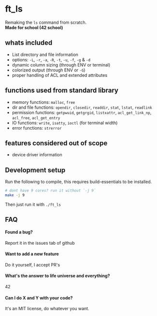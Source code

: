 # ft_ls

Remaking the `ls` command from scratch.<br/>
**Made for school (42  school)**

## whats included
 - List directory and file information
 - options: `-L`, `-r`, `-a`, `-R`, `-t`, `-u`, `-f`, `-g` & `-d`
 - dynamic column sizing (through ENV or terminal)
 - colorized output (through ENV or `-G`)
 - proper handling of ACL and extended attributes

## functions used from standard library
 - memory functions: `malloc`, `free`
 - dir and file functions: `opendir`, `closedir`, `readdir`, `stat`, `lstat`, `readlink`
 - permission functions: `getpwuid`, `getgrgid`, `listxattr`, `acl_get_link_np`, `acl_free`, `acl_get_entry`
 - IO functions: `write`, `isatty`, `ioctl` (for terminal width)
 - error functions: `strerror`

## features considered out of scope
 - device driver information

## Development setup
Run the following to compile, this requires build-essentials to be installed.
```sh
# dont have 9 cores? run it without `-j 9`
make -j 9
```
Then just run it with `./ft_ls`

## FAQ

#### Found a bug?
Report it in the issues tab of github

#### Want to add a new feature
Do it yourself, I accept PR's

#### What's the answer to life universe and everything?
42

#### Can I do X and Y with your code?
It's an MIT license, do whatever you want.
